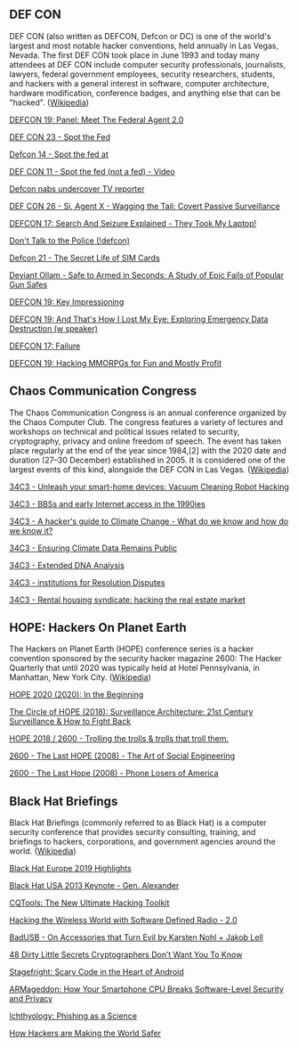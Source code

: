 ## DEF CON

DEF CON (also written as DEFCON, Defcon or DC) is one of the world's largest and most notable hacker conventions, held annually in Las Vegas, Nevada. The first DEF CON took place in June 1993 and today many attendees at DEF CON include computer security professionals, journalists, lawyers, federal government employees, security researchers, students, and hackers with a general interest in software, computer architecture, hardware modification, conference badges, and anything else that can be "hacked". ([Wikipedia](https://en.wikipedia.org/wiki/DEF_CON))

[DEFCON 19: Panel: Meet The Federal Agent 2.0](https://www.youtube.com/watch?v=Y6tHhFhgHU4 "Play Video")

[DEF CON 23 - Spot the Fed](https://www.youtube.com/watch?v=7GODPk-MzKE "Play Video")

[Defcon 14 - Spot the fed at](https://www.youtube.com/watch?v=oMHZ4qQuYyE "Play Video")

[DEF CON 11 - Spot the fed (not a fed) - Video](https://www.youtube.com/watch?v=9GABcRZ7lMQ "Play Video")

[Defcon nabs undercover TV reporter](https://www.youtube.com/watch?v=28fn0x5I1To "Play Video")

[DEF CON 26 - Si, Agent X - Wagging the Tail: Covert Passive Surveillance](https://www.youtube.com/watch?v=tYFOXeItRFM "Play Video")

[DEFCON 17: Search And Seizure Explained - They Took My Laptop!](https://www.youtube.com/watch?v=ibQGWXfWc7c "Play Video")

[Don't Talk to the Police (!defcon)](https://www.youtube.com/watch?v=d-7o9xYp7eE "Play Video")

[Defcon 21 - The Secret Life of SIM Cards](https://www.youtube.com/watch?v=31D94QOo2gY "Play Video")

[Deviant Ollam - Safe to Armed in Seconds: A Study of Epic Fails of Popular Gun Safes](https://www.youtube.com/watch?v=3SVMT_zNlgA "Play Video")

[DEFCON 19: Key Impressioning](https://www.youtube.com/watch?v=e8QnG5RHyq8 "Play Video")

[DEFCON 19: And That's How I Lost My Eye: Exploring Emergency Data Destruction (w speaker)](https://www.youtube.com/watch?v=1M73USsXHdc "Play Video")

[DEFCON 17: Failure](https://www.youtube.com/watch?v=1825zkmJVuE "Play Video")

[DEFCON 19: Hacking MMORPGs for Fun and Mostly Profit](https://www.youtube.com/watch?v=hABj_mrP-no "Play Video")

## Chaos Communication Congress

The Chaos Communication Congress is an annual conference organized by the Chaos Computer Club. The congress features a variety of lectures and workshops on technical and political issues related to security, cryptography, privacy and online freedom of speech. The event has taken place regularly at the end of the year since 1984,\[2] with the 2020 date and duration (27–30 December) established in 2005. It is considered one of the largest events of this kind, alongside the DEF CON in Las Vegas. ([Wikipedia](https://en.wikipedia.org/wiki/Chaos_Communication_Congress))

[34C3 - Unleash your smart-home devices: Vacuum Cleaning Robot Hacking](https://www.youtube.com/watch?v=uhyM-bhzFsI "Play Video")

[34C3 - BBSs and early Internet access in the 1990ies](https://www.youtube.com/watch?v=RvhLK8Mbw_g "Play Video")

[34C3 - A hacker's guide to Climate Change - What do we know and how do we know it?](https://www.youtube.com/watch?v=BeiuQhXuAJ8 "Play Video")

[34C3 - Ensuring Climate Data Remains Public](https://www.youtube.com/watch?v=7R3fuNgm2DA "Play Video")

[34C3 - Extended DNA Analysis](https://www.youtube.com/watch?v=std25585cbQ "Play Video")

[34C3 - institutions for Resolution Disputes](https://www.youtube.com/watch?v=jpUTbKmy6Uo "Play Video")

[34C3 - Rental housing syndicate: hacking the real estate market](https://www.youtube.com/watch?v=OmMzcb1TwfU "Play Video")

## HOPE: Hackers On Planet Earth

The Hackers on Planet Earth (HOPE) conference series is a hacker convention sponsored by the security hacker magazine 2600: The Hacker Quarterly that until 2020 was typically held at Hotel Pennsylvania, in Manhattan, New York City. ([Wikipedia](https://en.wikipedia.org/wiki/Hackers_on_Planet_Earth))

[HOPE 2020 (2020): In the Beginning](https://www.youtube.com/watch?v=nMb0aneJy9s "Play Video")

[The Circle of HOPE (2018): Surveillance Architecture: 21st Century Surveillance & How to Fight Back](https://www.youtube.com/watch?v=lEs6bJRmYPw "Play Video")

[HOPE 2018 / 2600 - Trolling the trolls & trolls that troll them.](https://www.youtube.com/watch?v=RYGYa-EPzHw "Play Video")

[2600 - The Last HOPE (2008) - The Art of Social Engineering](https://www.youtube.com/watch?v=1M9pwYQSbQU "Play Video")

[2600 - The Last Hope (2008) - Phone Losers of America](https://www.youtube.com/watch?v=xofavUKMfKM "Play Video")

## Black Hat Briefings

Black Hat Briefings (commonly referred to as Black Hat) is a computer security conference that provides security consulting, training, and briefings to hackers, corporations, and government agencies around the world. ([Wikipedia](https://en.wikipedia.org/wiki/Black_Hat_Briefings))

[Black Hat Europe 2019 Highlights](https://www.youtube.com/watch?v=tioJKiiKlYU "Play Video")

[Black Hat USA 2013 Keynote - Gen. Alexander](https://www.youtube.com/watch?v=xvVIZ4OyGnQ "Play Video")

[CQTools: The New Ultimate Hacking Toolkit](https://www.youtube.com/watch?v=MZ0nSO0WOJg "Play Video")

[Hacking the Wireless World with Software Defined Radio - 2.0](https://www.youtube.com/watch?v=N0p3_ES2dBU "Play Video")

[BadUSB - On Accessories that Turn Evil by Karsten Nohl + Jakob Lell](https://www.youtube.com/watch?v=nuruzFqMgIw "Play Video")

[48 Dirty Little Secrets Cryptographers Don’t Want You To Know](https://www.youtube.com/watch?v=iZa_XKpj9X4 "Play Video")

[Stagefright: Scary Code in the Heart of Android](https://www.youtube.com/watch?v=71YP65UANP0 "Play Video")

[ARMageddon: How Your Smartphone CPU Breaks Software-Level Security and Privacy](https://www.youtube.com/watch?v=9KsnFWejpQg "Play Video")

[Ichthyology: Phishing as a Science](https://www.youtube.com/watch?v=Z20XNp-luNA "Play Video")

[How Hackers are Making the World Safer](https://www.youtube.com/watch?v=dE6vU0ayzhg "Play Video")
